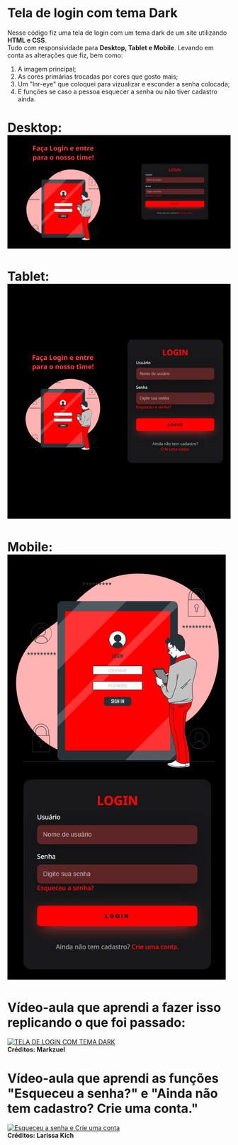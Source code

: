 # Tela de login com tema Dark
Nesse código fiz uma tela de login com um tema dark de um site utilizando **HTML e CSS**.<br>
Tudo com responsividade para **Desktop, Tablet e Mobile**.
Levando em conta as alterações que fiz, bem como: <br>
1. A imagem principal;<br>
2. As cores primárias trocadas por cores que gosto mais;<br>
3. Um "lnr-eye" que coloquei para vizualizar e esconder a senha colocada;<br>
4. E funções se caso a pessoa esquecer a senha ou não tiver cadastro ainda.
# Desktop:<br>![Preview Desktop](/preview/preview_desktop.png)
# Tablet:<br>![Preview Tablet](/preview/preview_tablet.png)
# Mobile:<br>![Preview Mobile](/preview/preview_mobile.png) 
# Vídeo-aula que aprendi a fazer isso replicando o que foi passado:
[![TELA DE LOGIN COM TEMA DARK](https://i.ytimg.com/vi/69-WfrVBli8/maxresdefault.jpg)](https://youtu.be/69-WfrVBli8)<br>**Créditos: Markzuel**
# Vídeo-aula que aprendi as funções "Esqueceu a senha?" e "Ainda não tem cadastro? Crie uma conta."
[![Esqueceu a senha e Crie uma conta](https://i.ytimg.com/vi/mpBfG3LajVA/hqdefault.jpg)](https://youtu.be/mpBfG3LajVA)<br>**Créditos: Larissa Kich**